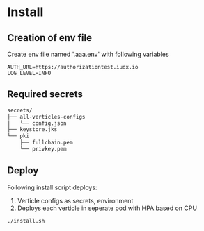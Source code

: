 # Install

## Creation of env file
Create env file named '.aaa.env' with following variables
```
AUTH_URL=https://authorizationtest.iudx.io
LOG_LEVEL=INFO
```

## Required secrets

```sh
secrets/
├── all-verticles-configs
│   └── config.json
├── keystore.jks
└── pki
    ├── fullchain.pem
    └── privkey.pem

```
## Deploy
Following install script deploys:
1. Verticle configs as secrets, environment
2. Deploys each verticle in seperate pod with HPA based on CPU
```sh
./install.sh

